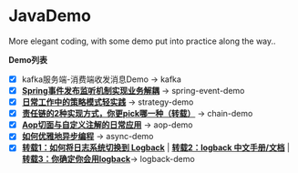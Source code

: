 # JavaDemo
More elegant coding, with some demo put into practice along the way..

**Demo列表**
- [x] kafka服务端-消费端收发消息Demo -> kafka
- [x] **[Spring事件发布监听机制实现业务解耦](http://xuyk.top/posts/spring-event.html)** -> spring-event-demo
- [x] **[日常工作中的策略模式轻实践](http://xuyk.top/posts/strategy-pattern.html)** -> strategy-demo
- [x] **[责任链的2种实现方式，你更pick哪一种（转载）](https://zhuanlan.zhihu.com/p/149723869)** -> chain-demo
- [x] **[Aop切面与自定义注解的日常应用](http://xuyk.top/posts/aop.html)** -> aop-demo
- [x] **[如何优雅地异步编程](http://xuyk.top/posts/async.html)** -> async-demo
- [x] **[转载1：如何将日志系统切换到 Logback](https://mp.weixin.qq.com/s/IF6OmHfp9Yq1RNajCTG7-A)** | **[转载2：logback 中文手册/文档](https://github.com/itwanger/logback-chinese-manual)**  | **[转载3：你确定你会用logback](https://mp.weixin.qq.com/s/3HVbJRr2SVDf4jrGUgaWpg)**-> logback-demo
